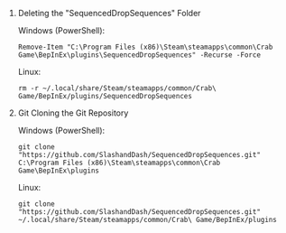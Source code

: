 1) Deleting the "SequencedDropSequences" Folder

    Windows (PowerShell):
    
       Remove-Item "C:\Program Files (x86)\Steam\steamapps\common\Crab Game\BepInEx\plugins\SequencedDropSequences" -Recurse -Force

    
    Linux:
       
       rm -r ~/.local/share/Steam/steamapps/common/Crab\ Game/BepInEx/plugins/SequencedDropSequences



2) Git Cloning the Git Repository

    Windows (PowerShell):

       git clone "https://github.com/SlashandDash/SequencedDropSequences.git" C:\Program Files (x86)\Steam\steamapps\common\Crab Game\BepInEx\plugins
    

    Linux:

       git clone "https://github.com/SlashandDash/SequencedDropSequences.git" ~/.local/share/Steam/steamapps/common/Crab\ Game/BepInEx/plugins
